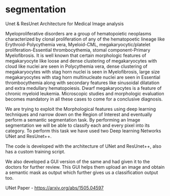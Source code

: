 # segmentation
Unet &amp; ResUnet Architecture for Medical Image analysis

Myeloproliferative disorders are a group of hematopoietic neoplasms characterized by clonal proliferation of any of the hematopoetic lineage like Erythroid-Polycythemia vera, Myeloid-CML, megakaryocytic/platelet proliferation-Essential thrombocythemia, stomal component-Primary Myelofibrosis. It is well known that certain morphologic features of megakaryocyte like loose and dense clustering of megakaryocytes with cloud like nuclei are seen in Polycythemia vera, dense clustering of megakaryocytes with stag horn nuclei is seen in Myelofibrosis, large size megakaryocytes with stag horn multinucleate nuclei are seen in Essential thrombocythemia along with secondary features like sinusoidal dilatation and extra medullary hematopoiesis. Dwarf megakaryocytes is a feature of chronic myeloid leukemia. Microscopic studies and morphologic evaluation becomes mandatory in all these cases to come for a conclusive diagnosis.

We are trying to exploit the Morphological features using deep learning techniques and narrow down on the Region of Interest and eventually perform a semantic segmentation task. By performing an Image segmentation we will be able to classify each and every pixel into its category. To perform this task we have used two Deep learning Networks UNet and ResUnet++.

The code is developed with the architecture of UNet and ResUnet++, also has a custom training script.

We also developed a GUI version of the same and had given it to the doctors for further review. This GUI helps them upload an image and obtain a semantic mask as output which further gives us a classification output too.

UNet Paper - https://arxiv.org/abs/1505.04597
